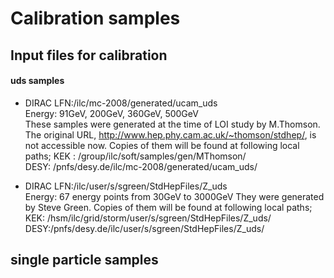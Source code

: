 # Calibration samples

## Input files for calibration  

#### uds samples  
- DIRAC LFN:/ilc/mc-2008/generated/ucam_uds  
  Energy: 91GeV, 200GeV, 360GeV, 500GeV  
  These samples were generated at the time of LOI study by M.Thomson. The original URL,  http://www.hep.phy.cam.ac.uk/~thomson/stdhep/, is not accessible now.
  Copies of them will be found at following local paths;
  KEK : /group/ilc/soft/samples/gen/MThomson/   
  DESY: /pnfs/desy.de/ilc/mc-2008/generated/ucam_uds/  

  
- DIRAC LFN:/ilc/user/s/sgreen/StdHepFiles/Z_uds  
  Energy: 67 energy points from 30GeV to 3000GeV
  They were generated by Steve Green.  Copies of them will be found at following local paths;
  KEK: /hsm/ilc/grid/storm/user/s/sgreen/StdHepFiles/Z_uds/  
  DESY:/pnfs/desy.de/ilc/user/s/sgreen/StdHepFiles/Z_uds/
  
## single particle samples
